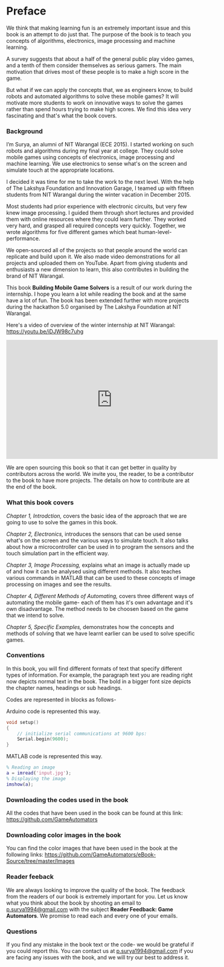 # Preface

We think that making learning fun is an extremely important issue and this book is an attempt to do just that. The purpose of the book is to teach you concepts of algorithms, electronics, image processing and machine learning. 

A survey suggests that about a half of the general public play video games, and a tenth of them consider themselves as serious gamers. The main motivation that drives most of these people is to make a high score in the game. 

But what if we can apply the concepts that, we as engineers know, to build robots and automated algorithms to solve these mobile games? It will motivate more students to work on innovative ways to solve the games rather than spend hours trying to make high scores. We find this idea very fascinating and that's what the book covers.

### Background 

I’m Surya, an alumni of NIT Warangal (ECE 2015). I started working on such robots and algorithms during my final year at college. They could solve mobile games using concepts of electronics, image processing and machine learning. We use electronics to sense what's on the screen and simulate touch at the appropriate locations.

I decided it was time for me to take the work to the next level. With the help of The Lakshya Foundation and Innovation Garage, I teamed up with fifteen students from NIT Warangal during the winter vacation in December 2015.

Most students had prior experience with electronic circuits, but very few knew image processing. I guided them through short lectures and provided them with online resources where they could learn further. They worked very hard, and grasped all required concepts very quickly. Together, we wrote algorithms for five different games which beat human-level-performance. 

We open-sourced all of the projects so that people around the world can replicate and build upon it. We also made video demonstrations for all projects and uploaded them on YouTube. Apart from giving students and enthusiasts a new dimension to learn, this also contributes in building the brand of NIT Warangal.

This book **Building Mobile Game Solvers** is a result of our work during the internship. I hope you learn a lot while reading the book and at the same have a lot of fun. The book has been extended further with more projects during the hackathon 5.0 organised by The Lakshya Foundation at NIT Warangal.

Here's a video of overview of the winter internship at NIT Warangal: https://youtu.be/iDJW98c7uhg

<div class="row" style="text-align:center;">
	<iframe width="560" height="315" src="https://www.youtube.com/embed/iDJW98c7uhg" frameborder="0" allowfullscreen></iframe>
</div>

We are open sourcing this book so that it can get better in quality by contributors across the world. We invite you, the reader, to be a contributor to the book to have more projects. The details on how to contribute are at the end of the book.

### What this book covers

*Chapter 1, Introdction,* covers the basic idea of the approach that we are going to use to solve the games in this book.

*Chapter 2, Electronics,* introduces the sensors that can be used sense what's on the screen and the various ways to simulate touch. It also talks about how a microcontroller can be used in to program the sensors and the touch simulation part in the efficient way.

*Chapter 3, Image Processing,* explains what an image is actually made up of and how it can be analysed using different methods. It also teaches various commands in MATLAB that can be used to these concepts of image processing on images and see the results.

*Chapter 4, Different Methods of Automating,* covers three different ways of automating the mobile game- each of them has it's own advantage and it's own disadvantage. The method needs to be choosen based on the game that we intend to solve.

*Chapter 5, Specific Examples,* demonstrates how the concepts and methods of solving that we have learnt earlier can be used to solve specific games.

### Conventions

In this book, you will find different formats of text that specify different types of information. For example, the paragraph text you are reading right now depicts normal text in the book. The bold in a bigger font size depicts the chapter names, headings or sub headings.

Codes are represented in blocks as follows-

Arduino code is represented this way.
```C
void setup()
{
    // initialize serial communications at 9600 bps:
    Serial.begin(9600);
}
```

MATLAB code is represented this way.
```MATLAB
% Reading an image
a = imread('input.jpg');
% Displaying the image
imshow(a);
```

### Downloading the codes used in the book

All the codes that have been used in the book can be found at this link: https://github.com/GameAutomators

### Downloading color images in the book

You can find the color images that have been used in the book at the following links: https://github.com/GameAutomators/eBook-Source/tree/master/Images

### Reader feeback

We are always looking to improve the quality of the book. The feedback from the readers of our book is extremely important for you. Let us know what you think about the book by shooting an email to p.surya1994@gmail.com with the subject **Reader Feedback: Game Automators**. We promise to read each and every one of your emails.

### Questions

If you find any mistake in the book text or the code- we would be grateful if you could report this. You can contact us at p.surya1994@gmail.com if you are facing any issues with the book, and we will try our best to address it. 